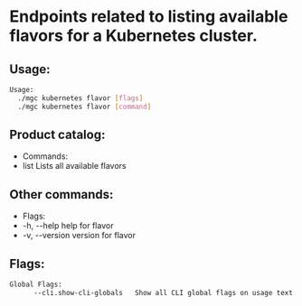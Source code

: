 # Endpoints related to listing available flavors for a Kubernetes cluster.

## Usage:
```bash
Usage:
  ./mgc kubernetes flavor [flags]
  ./mgc kubernetes flavor [command]
```

## Product catalog:
- Commands:
- list        Lists all available flavors

## Other commands:
- Flags:
- -h, --help      help for flavor
- -v, --version   version for flavor

## Flags:
```bash
Global Flags:
      --cli.show-cli-globals   Show all CLI global flags on usage text
```

